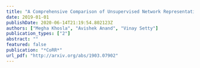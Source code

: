 ```yaml
---
title: "A Comprehensive Comparison of Unsupervised Network Representation Learning Methods"
date: 2019-01-01
publishDate: 2020-06-14T21:19:54.802123Z
authors: ["Megha Khosla", "Avishek Anand", "Vinay Setty"]
publication_types: ["2"]
abstract: ""
featured: false
publication: "*CoRR*"
url_pdf: "http://arxiv.org/abs/1903.07902"
---
```



